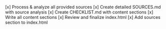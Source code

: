 [x] Process & analyze all provided sources
[x] Create detailed SOURCES.md with source analysis
[x] Create CHECKLIST.md with content sections
[x] Write all content sections
[x] Review and finalize index.html
[x] Add sources section to index.html 